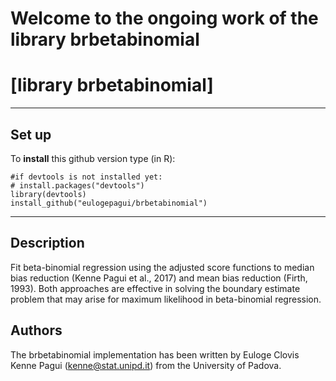 # Welcome to the ongoing work of the library brbetabinomial

# [library brbetabinomial]

* * *

## Set up

To **install** this github version type (in R):

    #if devtools is not installed yet: 
    # install.packages("devtools") 
    library(devtools)
    install_github("eulogepagui/brbetabinomial")


* * *

## Description

Fit beta-binomial regression using the adjusted score functions to  median bias reduction (Kenne Pagui et al., 2017) and mean bias reduction (Firth, 1993). Both approaches are effective in solving the boundary estimate problem that may arise for maximum likelihood in beta-binomial regression.

## Authors

The brbetabinomial implementation has been written by Euloge Clovis Kenne Pagui (kenne@stat.unipd.it) from the University of Padova.
